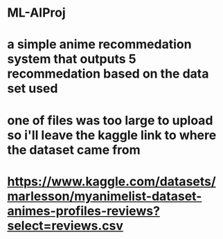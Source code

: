 # ML-AIProj
# a simple anime recommedation system that outputs 5 recommedation based on the data set used
# one of files was too large to upload so i'll leave the kaggle link to where the dataset came from
# https://www.kaggle.com/datasets/marlesson/myanimelist-dataset-animes-profiles-reviews?select=reviews.csv
